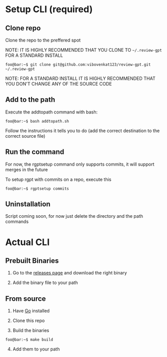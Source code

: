 
# Setup CLI (required)
## Clone repo
Clone the repo to the preffered spot

NOTE: IT IS HIGHLY RECOMMENDED THAT YOU CLONE TO `~/.review-gpt` FOR A STANDARD INSTALL

```console
foo@bar:~$ git clone git@github.com:vibovenkat123/review-gpt.git ~/.review-gpt
```
NOTE: FOR A STANDARD INSTALL IT IS HIGHLY RECOMMENDED THAT YOU DON'T CHANGE ANY OF THE SOURCE CODE

## Add to the path

Execute the addtopath command with bash:
```console
foo@bar:~$ bash addtopath.sh
```
Follow the instructions it tells you to do (add the correct destination to the correct source file)
## Run the command

For now, the rgptsetup command only supports commits, it will support merges in the future

To setup rgpt with commits on a repo, execute this

```console
foo@bar:~$ rgptsetup commits
```

## Uninstallation

Script coming soon, for now just delete the directory and the path commands

# Actual CLI

## Prebuilt Binaries

1. Go to the [releases page](https://github.com/vibovenkat123/review-gpt/releases) and download the right binary

2. Add the binary file to your path

## From source

1. Have [Go](https://go.dev) installed

2. Clone this repo

3. Build the binaries 

```console
foo@bar:~$ make build
```

4. Add them to your path
